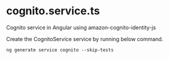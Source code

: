 # cognito.service.ts
Cognito service in Angular using amazon-cognito-identity-js

Create the CognitoService service by running below command.
```
ng generate service cognito --skip-tests
```

